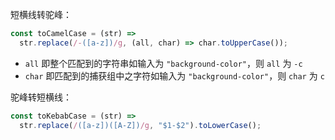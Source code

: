 短横线转驼峰：

```JavaScript
const toCamelCase = (str) =>
  str.replace(/-([a-z])/g, (all, char) => char.toUpperCase());
```

- `all` 即整个匹配到的字符串如输入为 `"background-color"`，则 `all` 为 `-c`
- `char` 即匹配到的捕获组中之字符如输入为 `"background-color"`，则 `char` 为 `c`

驼峰转短横线：

```JavaScript
const toKebabCase = (str) =>
  str.replace(/([a-z])([A-Z])/g, "$1-$2").toLowerCase();
```
